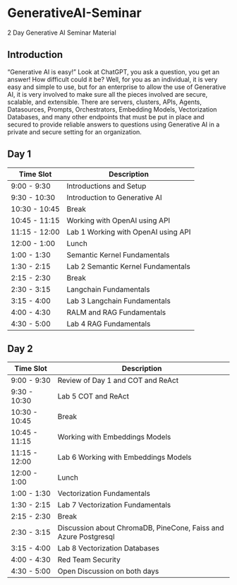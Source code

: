 # GenerativeAI-Seminar
2 Day Generative AI Seminar Material

## Introduction
“Generative AI is easy!” Look at ChatGPT, you ask a question, you get an answer! How difficult could it be?
Well, for you as an individual, it is very easy and simple to use, but for an enterprise to allow the use of Generative AI, it is very involved to make sure all the pieces involved are secure, scalable, and extensible. There are servers, clusters, APIs, Agents, Datasources, Prompts, Orchestrators, Embedding Models, Vectorization Databases, and many other endpoints that must be put in place and secured to provide reliable answers to questions using Generative AI in a private and secure setting for an organization.

## Day 1

|Time Slot|Description|
|---|---|
|9:00 - 9:30|Introductions and Setup|
|9:30 - 10:30|Introduction to Generative AI|
|10:30 - 10:45|Break|
|10:45 - 11:15|Working with OpenAI using API|
|11:15 - 12:00|Lab 1 Working with OpenAI using API|
|12:00 - 1:00|Lunch|
|1:00 - 1:30|Semantic Kernel Fundamentals|
|1:30 - 2:15|Lab 2 Semantic Kernel Fundamentals|
|2:15 - 2:30|Break|
|2:30 - 3:15|Langchain Fundamentals|
|3:15 - 4:00|Lab 3 Langchain Fundamentals|
|4:00 - 4:30|RALM and RAG Fundamentals|
|4:30 - 5:00|Lab 4 RAG Fundamentals|

## Day 2

|Time Slot|Description|
|---|---|
|9:00 - 9:30|Review of Day 1 and COT and ReAct|
|9:30 - 10:30|Lab 5 COT and ReAct|
|10:30 - 10:45|Break|
|10:45 - 11:15|Working with Embeddings Models|
|11:15 - 12:00|Lab 6 Working with Embeddings Models|
|12:00 - 1:00|Lunch|
|1:00 - 1:30|Vectorization Fundamentals|
|1:30 - 2:15|Lab 7 Vectorization Fundamentals|
|2:15 - 2:30|Break|
|2:30 - 3:15|Discussion about ChromaDB, PineCone, Faiss and Azure Postgresql|
|3:15 - 4:00|Lab 8 Vectorization Databases|
|4:00 - 4:30|Red Team Security|
|4:30 - 5:00|Open Discussion on both days|

